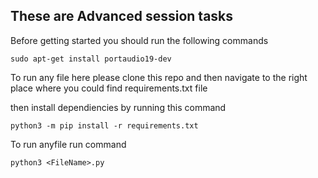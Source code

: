 ## These are Advanced session tasks

Before getting started you should run the following commands
```
sudo apt-get install portaudio19-dev
```

To run any file here please clone this repo and then navigate to the right place where you could find requirements.txt file 

then install dependiencies by running this command 
```
python3 -m pip install -r requirements.txt
```

To run anyfile run command 
```
python3 <FileName>.py
```


